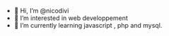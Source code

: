 - 👋 Hi, I’m @nicodivi
- 👀 I’m interested in web developpement
- 🌱 I’m currently learning javascript , php and mysql.
